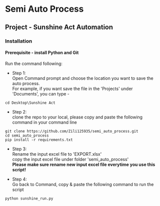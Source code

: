 # Semi Auto Process

## Project - Sunshine Act Automation

### Installation
#### Prerequisite - install Python and Git

Run the command following:

* Step 1:\
 Open Command prompt and choose the location you want to save the auto process.\
 For example, if you want save the file in the 'Projects' under 'Documents', you can type -
```
cd Desktop\Sunshine Act
```
* Step 2:\
 clone the repo to your local, please copy and paste the following command in your command line
```
git clone https://github.com/Zili125935/semi_auto_process.git
cd semi_auto_process
pip install -r requirements.txt
```

* Step 3:\
Rename the input excel file to 'EXPORT.xlsx' \
copy the input excel file under folder 'semi_auto_process'\
**Please make sure rename new input excel file everytime you use this script!**

* Step 4:\
Go back to Command, copy & paste the following command to run the script
```
python sunshine_run.py
```

